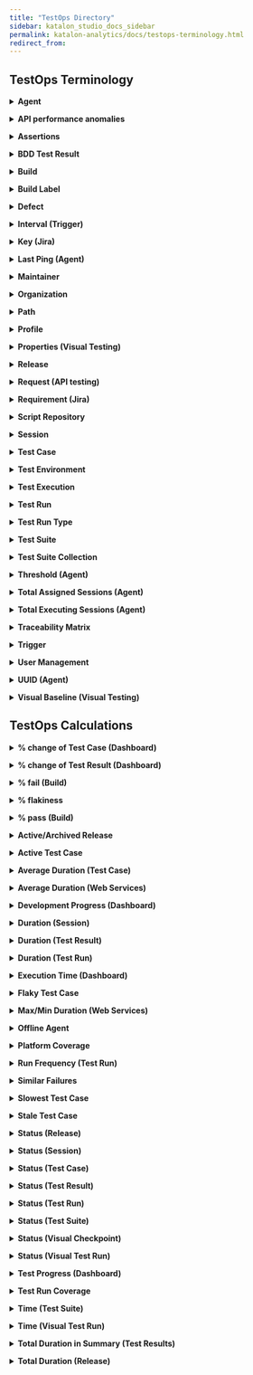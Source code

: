 ```yaml
---
title: "TestOps Directory"
sidebar: katalon_studio_docs_sidebar
permalink: katalon-analytics/docs/testops-terminology.html
redirect_from:
---
```


## TestOps Terminology

**<details><summary>Agent</summary>**
Connects a local machine to the TestOps servers for test executions.
</details>

**<details><summary>API performance anomalies</summary>**
Identify web services that take more/less time to respond than usual by applying the local outlier factor (LOF) on 30 latest execution requests.
</details>

**<details><summary>Assertions</summary>**
Determine whether the automated test case succeeds or not.

Katalon TestOps provides you with a specific view of assertions in each test case to evaluate the quality of test cases and ensure your tested application/software is working correctly.

Assertions help to check whether a condition is true (e.g., whether labels, data, API responses are rendered correctly).
</details>

**<details><summary>BDD Test Result</summary>**
Represents the result of a test following the Behavior Driven Development (BDD) Framework.

In Katalon TestOps, the Features of BDD tests are displayed as Requirements, while Scenarios are displayed as Test Cases.
</details>

**<details><summary>Build</summary>**
Represents a group of features/tasks in a release, used for management or testing purposes.

In Katalon TestOps, a build can consist of one or more test cases.

When users map a test result to a build, the test result is automatically mapped to the corresponding release. However, if users map a test result to a release, the test result is not mapped to any specific build.
</details>

**<details><summary>Build Label</summary>**
Represents a piece of code committed to the source code
</details>

**<details><summary>Defect</summary>**
Identifies a failed test run to link the test result to a Jira issue (Jira bug).
</details>

**<details><summary>Interval (Trigger)</summary>**
A time period between each scheduled execution.

In Katalon TestOps, the Interval Unit values are Minute, Hour, Day, Week. For example, if you set Interval Unit as Hour, Interval as 5, it means the execution is scheduled for every 5 hours.
</details>

**<details><summary>Key (Jira)</summary>**
Represents the ID of a Jira issue you have linked a test case/test result to.

In Katalon TestOps, you link a test case to Jira Requirements and link a test result (if the test run fails) to a Jira Defect.
</details>

**<details><summary>Last Ping (Agent)</summary>**
The last time an Agent connects to a server to ask for a job to execute.
</details>

**<details><summary>Maintainer</summary>**
A role that is responsible for all test results of a test case.

In Katalon TestOps, within an organization, you can assign a person to maintain a test case and the history of its test results.
</details>

**<details><summary>Organization</summary>**
Created to brings together all users, teams, and projects of a company.

In Katalon TestOps, the organization level is the highest level of management, followed by the team level and the project level.
</details>

**<details><summary>Path</summary>**
The location of a test in Katalon Studio.

In Katalon TestOps, each test case has a path if it is uploaded from Katalon Studio.
</details>

**<details><summary>Profile</summary>**
A profile that is set for each test suite in Katalon Studio.

In Katalon TestOps, a test run can have multiple profiles. This helps cover multiple and different environments to execute automated test scripts with ease.
</details>

**<details><summary>Properties (Visual Testing)</summary>**
Represents the ID of a baseline image.
</details>

**<details><summary>Release</summary>**
Represents a version or a milestone of your tested software.

In Katalon TestOps, a release consists of one or more test cases.
</details>

**<details><summary>Request (API testing)</summary>**
Represents the action of calling a server and asking it to perform a task.
</details>

**<details><summary>Requirement (Jira)</summary>**
Represents the Jira issue that is linked to a test case.
</details>

**<details><summary>Script Repository</summary>**
Stores all the test assets for a test automation project (tests, data files, scripts files, macros, etc.)

In Katalon TestOps, you can create a script repository to manage all test scripts and decide which one to be executed along with the given test environment. You can upload files to a script repository from an external source or as a .zip file.
</details>

**<details><summary>Session</summary>**
A session that is created once a test run is executed.

In Katalon TestOps, each test run can be executed as one or many test sessions depending on whether the tests run in parallel or not.

A session can contain:
* one or more test cases
* a test environment
* test scripts (in a script repository) used for the execution of each test case.
</details>

**<details><summary>Test Case</summary>**
Consists of multiple test results once a test is executed.

In Katalon TestOps, you can see detailed information of test cases to see if your software is free of bugs and whether it is working as expected. You can link test cases to Jira Requirements to ensure good test coverage. A test case can be linked to one or more Requirements.
</details>

**<details><summary>Test Environment</summary>**
A place where a test run could be executed with the command line interface.

In Katalon TestOps, you can use your local machine as a test environment. This test environment must be controlled by an agent.
</details>

**<details><summary>Test Execution</summary>**
The results of test cases executed by TestOps scheduler.

> Notes:
>
> Not including reports uploaded from Katalon Studio or other tools.
</details>

**<details><summary>Test Run</summary>**
Consists of one or more test cases to be executed (execution of more test cases depends on whether a test run is conducted in parallel).

In Katalon TestOps, a test run keeps track of all test results, status, duration, assignee, etc.
</details>

**<details><summary>Test Run Type</summary>**
A collection of all test runs that have the same configurations.
</details>

**<details><summary>Test Suite</summary>**
A collection of test cases.
</details>

**<details><summary>Test Suite Collection</summary>**
A list of test suites that allows users to manage and plan test executions better.
</details>

**<details><summary>Threshold (Agent)</summary>**
The maximum number of sessions that an agent can execute at the same time.
</details>

**<details><summary>Total Assigned Sessions (Agent)</summary>**
The total number of sessions assigned to an agent to execute tests.

In Katalon TestOps, the maximum number of assigned sessions is also called Threshold.
</details>

**<details><summary>Total Executing Sessions (Agent)</summary>**
The number of sessions an agent executes in real time.
</details>

**<details><summary>Traceability Matrix</summary>**
Manages the relationships across requirements, test cases and defects.
</details>

**<details><summary>Trigger</summary>**
Determines when a test run is executed.

In Katalon TestOps, this function helps leverage remote execution for complete control of the testing plan.
</details>

**<details><summary>User Management</summary>**
An administration tool to manage users.

In Katalon TestOps, this feature allows you to:
* invite users to your organization (you can also set up permission access for other Katalon products).
* delete pending invitations.
* set and edit a user's role.
* remove users from your organization.
</details>

**<details><summary>UUID (Agent)</summary>**
An identifier that is generated when an agent is set up successfully.
</details>

**<details><summary>Visual Baseline (Visual Testing)</summary>**
A standard reference image used to compare with the Checkpoint screenshot(s) during a test execution.
</details>

## TestOps Calculations

**<details><summary>% change of Test Case (Dashboard)</summary>**
$$
\frac{Total-test-cases-this-week}{Total-test-cases-last-week} * 100
$$
</details>

**<details><summary>% change of Test Result (Dashboard)</summary>**
$$
\frac{Total-test-results-this-week}{Total-test-results-last-week} * 100
$$
</details>

**<details><summary>% fail (Build)</summary>**
$$
\frac{Total-failed-test-cases}{Total-test-cases} * 100
$$
</details>

**<details><summary>% flakiness</summary>**
$$
\frac{Number-of-times-the-status-of-test-results-changes}{Total-number-of-test-results} * 100
$$

> Notes:
>
> Total number of test results =  30 latest test results (ordered by the start time of execution).
</details>

**<details><summary>% pass (Build)</summary>**
$$
\frac{Total-passed-test-cases}{Total-test-cases} * 100
$$
</details>

**<details><summary>Active/Archived Release</summary>**
A new release is active by default. You can track it when it's active.

In Katalon TestOps, you can also archive a release to stop tracking it.
</details>

**<details><summary>Active Test Case</summary>**
A test case that has been run last 2 months (based on the start time of execution).
</details>

**<details><summary>Average Duration (Test Case)</summary>**
$$
\frac{Total-duration-of-all-test-results}{Total-number-of-test-results} * 100
$$

> Notes:
>
> The calculation is based on the last 100 test results.
</details>

**<details><summary>Average Duration (Web Services)</summary>**
The average amount based on the last 30 execution requests (ordered by the start time of execution).
</details>

**<details><summary>Development Progress (Dashboard)</summary>**
$$
\frac{Resolved-Jira-issues}{Total-Jira-issues} * 100
$$
</details>

**<details><summary>Duration (Session)</summary>**
= (End time - Start time)

> Notes:
>
> Start time is when an agent starts receiving a job.
>
> End time is when uploading reports to TestOps is done.
</details>

**<details><summary>Duration (Test Result)</summary>**
= (End time - Start time)
</details>

**<details><summary>Duration (Test Run)</summary>**
= (End time - Start time)

> Notes:
>
> This shows the actual time of running tests, including test runs via Scheduler and Upload Reports.
</details>

**<details><summary>Execution Time (Dashboard)</summary>**
The total duration of test results.
</details>

**<details><summary>Flaky Test Case</summary>**
Represents test cases that fail to produce the same results each time the same analytics is run.
</details>

**<details><summary>Max/Min Duration (Web Services)</summary>**
The max/min duration that is based on the last 30 execution requests.
</details>

**<details><summary>Offline Agent</summary>**
An agent is offline when the time of last Ping is longer than the active time

> Notes:
>
> By default, the active time is 5 minutes.
</details>

**<details><summary>Platform Coverage</summary>**
Connects a local machine to the TestOps servers for test runs execution.
</details>

**<details><summary>Run Frequency (Test Run)</summary>**
Connects a local machine to the TestOps servers for test runs execution.
</details>

**<details><summary>Similar Failures</summary>**
Connects a local machine to the TestOps servers for test runs execution.
</details>

**<details><summary>Slowest Test Case</summary>**
A test case that has the longest average duration.

Katalon TestOps ranks active test cases by their average duration. The shorter an average duration is, the more active/faster a test case is.
</details>

**<details><summary>Stale Test Case</summary>**
A test case whose last test run is already 2 months ago.

Katalon TestOps calculates the 2-month period based on the time you first click to view a test report in real time.
</details>

**<details><summary>Status (Release)</summary>**
The status of a release, including:
* *Ready*: all test cases have passed.
* *Not Ready*: at least one test case has failed.
* *Empty*: there's no test case linked to the release.
</details>

**<details><summary>Status (Session)</summary>**
The status of a session, including:
* *Queued*: session has been created, waiting to be executed. 
* *Running*: session is in progress.
* *Failed*: session has failed (the exit code is different from 0).
* *Success*: session has succeeded (the exit code is 0).
* *Canceled*: session is canceled manually or session timeout.
</details>

**<details><summary>Status (Test Case)</summary>**
The status of a test case, including:
* *Passed*: all test results have passed.
* *Failed*: one of the test results has not passed.

> Notes:
>
> The status of a test case is defined by its latest execution.
</details>

**<details><summary>Status (Test Result)</summary>**
The status of a test result, including:
* *Passed*: test case runs successfully.
* *Failed*: test case runs unsuccessfully.
* *Error*: an error occurs during the execution.
* *Incomplete*: (defined by KS).
</details>

**<details><summary>Status (Test Run)</summary>**
The status of a test run, including:
* *Passed*: all test results have passed.
* *Failed*: one of the test results has failed.
</details>

**<details><summary>Status (Test Suite)</summary>**
The status of a test suite, including:
* *Passed*: all test cases have passed.
* *Failed*: one of the test cases has failed.
</details>

**<details><summary>Status (Visual Checkpoint)</summary>**
The status of a visual checkpoint, including:
* *Pass*: checkpoint image has matched the baseline, or it's manually marked as *Pass*.
* *Fail*: checkpoint image is marked manually as *Fail*.
* *Unresolved*: checkpoint image has mismatched the baseline. You can compare with the baseline image, then mark it as *Pass* or *Fail*.
</details>

**<details><summary>Status (Visual Test Run)</summary>**
The status of a visual test run, including:
* *Pass*: all new checkpoint images match the baseline image.
* *Fail*: one or more checkpoints has failed but no unresolved checkpoints.
* *Unresolved*: one or more checkpoints is unresolved.
</details>

**<details><summary>Test Progress (Dashboard)</summary>**
$$
\frac{Total-passed-test-results-in-release}{Total-test-results-in-release} * 100
$$
</details>

**<details><summary>Test Run Coverage</summary>**
The quality of each requirement based on the status of the corresponding test result.
</details>

**<details><summary>Time (Test Suite)</summary>**
The duration of the last run of a test suite. Also, the start time of the last run of a test suite.
</details>

**<details><summary>Time (Visual Test Run)</summary>**
= (End time - Start time of a visual test run)
</details>

**<details><summary>Total Duration in Summary (Test Results)</summary>**
A sum of all test result durations in a day.
</details>

**<details><summary>Total Duration (Release)</summary>**
The total duration of all test runs in a release.
</details>
